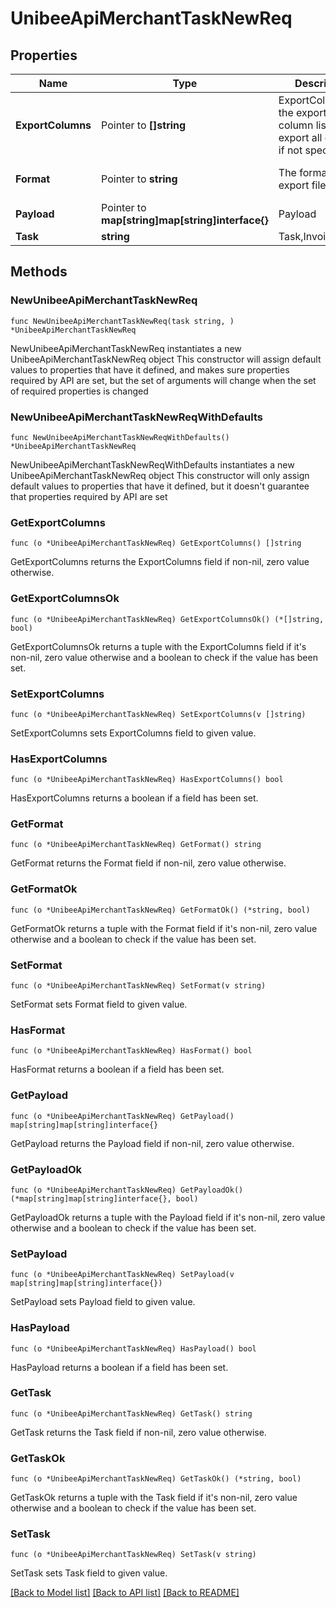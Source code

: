 # UnibeeApiMerchantTaskNewReq

## Properties

Name | Type | Description | Notes
------------ | ------------- | ------------- | -------------
**ExportColumns** | Pointer to **[]string** | ExportColumns, the export file column list, will export all columns if not specified | [optional] 
**Format** | Pointer to **string** | The format of export file, xlsx|csv, will be xlsx if not specified | [optional] 
**Payload** | Pointer to **map[string]map[string]interface{}** | Payload | [optional] 
**Task** | **string** | Task,InvoiceExport|UserExport|SubscriptionExport|TransactionExport|DiscountExport|UserDiscountExport | 

## Methods

### NewUnibeeApiMerchantTaskNewReq

`func NewUnibeeApiMerchantTaskNewReq(task string, ) *UnibeeApiMerchantTaskNewReq`

NewUnibeeApiMerchantTaskNewReq instantiates a new UnibeeApiMerchantTaskNewReq object
This constructor will assign default values to properties that have it defined,
and makes sure properties required by API are set, but the set of arguments
will change when the set of required properties is changed

### NewUnibeeApiMerchantTaskNewReqWithDefaults

`func NewUnibeeApiMerchantTaskNewReqWithDefaults() *UnibeeApiMerchantTaskNewReq`

NewUnibeeApiMerchantTaskNewReqWithDefaults instantiates a new UnibeeApiMerchantTaskNewReq object
This constructor will only assign default values to properties that have it defined,
but it doesn't guarantee that properties required by API are set

### GetExportColumns

`func (o *UnibeeApiMerchantTaskNewReq) GetExportColumns() []string`

GetExportColumns returns the ExportColumns field if non-nil, zero value otherwise.

### GetExportColumnsOk

`func (o *UnibeeApiMerchantTaskNewReq) GetExportColumnsOk() (*[]string, bool)`

GetExportColumnsOk returns a tuple with the ExportColumns field if it's non-nil, zero value otherwise
and a boolean to check if the value has been set.

### SetExportColumns

`func (o *UnibeeApiMerchantTaskNewReq) SetExportColumns(v []string)`

SetExportColumns sets ExportColumns field to given value.

### HasExportColumns

`func (o *UnibeeApiMerchantTaskNewReq) HasExportColumns() bool`

HasExportColumns returns a boolean if a field has been set.

### GetFormat

`func (o *UnibeeApiMerchantTaskNewReq) GetFormat() string`

GetFormat returns the Format field if non-nil, zero value otherwise.

### GetFormatOk

`func (o *UnibeeApiMerchantTaskNewReq) GetFormatOk() (*string, bool)`

GetFormatOk returns a tuple with the Format field if it's non-nil, zero value otherwise
and a boolean to check if the value has been set.

### SetFormat

`func (o *UnibeeApiMerchantTaskNewReq) SetFormat(v string)`

SetFormat sets Format field to given value.

### HasFormat

`func (o *UnibeeApiMerchantTaskNewReq) HasFormat() bool`

HasFormat returns a boolean if a field has been set.

### GetPayload

`func (o *UnibeeApiMerchantTaskNewReq) GetPayload() map[string]map[string]interface{}`

GetPayload returns the Payload field if non-nil, zero value otherwise.

### GetPayloadOk

`func (o *UnibeeApiMerchantTaskNewReq) GetPayloadOk() (*map[string]map[string]interface{}, bool)`

GetPayloadOk returns a tuple with the Payload field if it's non-nil, zero value otherwise
and a boolean to check if the value has been set.

### SetPayload

`func (o *UnibeeApiMerchantTaskNewReq) SetPayload(v map[string]map[string]interface{})`

SetPayload sets Payload field to given value.

### HasPayload

`func (o *UnibeeApiMerchantTaskNewReq) HasPayload() bool`

HasPayload returns a boolean if a field has been set.

### GetTask

`func (o *UnibeeApiMerchantTaskNewReq) GetTask() string`

GetTask returns the Task field if non-nil, zero value otherwise.

### GetTaskOk

`func (o *UnibeeApiMerchantTaskNewReq) GetTaskOk() (*string, bool)`

GetTaskOk returns a tuple with the Task field if it's non-nil, zero value otherwise
and a boolean to check if the value has been set.

### SetTask

`func (o *UnibeeApiMerchantTaskNewReq) SetTask(v string)`

SetTask sets Task field to given value.



[[Back to Model list]](../README.md#documentation-for-models) [[Back to API list]](../README.md#documentation-for-api-endpoints) [[Back to README]](../README.md)


